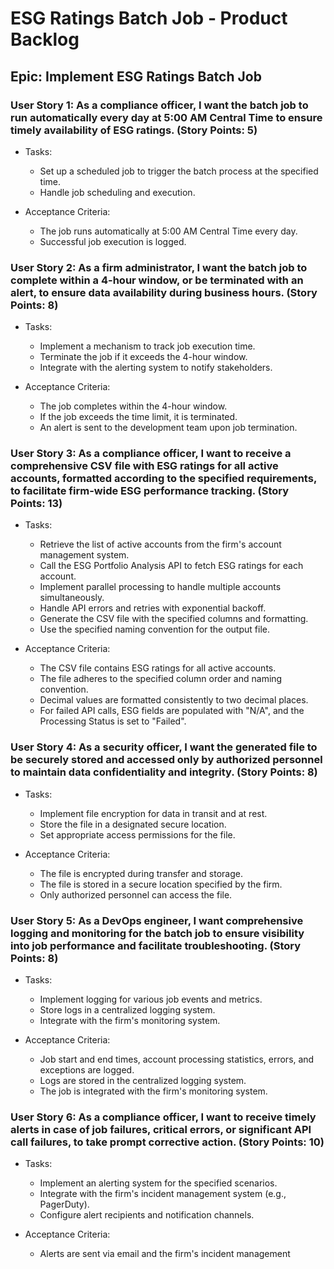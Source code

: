 # ESG Ratings Batch Job - Product Backlog

## Epic: Implement ESG Ratings Batch Job

### User Story 1: As a compliance officer, I want the batch job to run automatically every day at 5:00 AM Central Time to ensure timely availability of ESG ratings. (Story Points: 5)

- Tasks:
  - Set up a scheduled job to trigger the batch process at the specified time.
  - Handle job scheduling and execution.

- Acceptance Criteria:
  - The job runs automatically at 5:00 AM Central Time every day.
  - Successful job execution is logged.

### User Story 2: As a firm administrator, I want the batch job to complete within a 4-hour window, or be terminated with an alert, to ensure data availability during business hours. (Story Points: 8)

- Tasks:
  - Implement a mechanism to track job execution time.
  - Terminate the job if it exceeds the 4-hour window.
  - Integrate with the alerting system to notify stakeholders.

- Acceptance Criteria:
  - The job completes within the 4-hour window.
  - If the job exceeds the time limit, it is terminated.
  - An alert is sent to the development team upon job termination.

### User Story 3: As a compliance officer, I want to receive a comprehensive CSV file with ESG ratings for all active accounts, formatted according to the specified requirements, to facilitate firm-wide ESG performance tracking. (Story Points: 13)

- Tasks:
  - Retrieve the list of active accounts from the firm's account management system.
  - Call the ESG Portfolio Analysis API to fetch ESG ratings for each account.
  - Implement parallel processing to handle multiple accounts simultaneously.
  - Handle API errors and retries with exponential backoff.
  - Generate the CSV file with the specified columns and formatting.
  - Use the specified naming convention for the output file.

- Acceptance Criteria:
  - The CSV file contains ESG ratings for all active accounts.
  - The file adheres to the specified column order and naming convention.
  - Decimal values are formatted consistently to two decimal places.
  - For failed API calls, ESG fields are populated with "N/A", and the Processing Status is set to "Failed".

### User Story 4: As a security officer, I want the generated file to be securely stored and accessed only by authorized personnel to maintain data confidentiality and integrity. (Story Points: 8)

- Tasks:
  - Implement file encryption for data in transit and at rest.
  - Store the file in a designated secure location.
  - Set appropriate access permissions for the file.

- Acceptance Criteria:
  - The file is encrypted during transfer and storage.
  - The file is stored in a secure location specified by the firm.
  - Only authorized personnel can access the file.

### User Story 5: As a DevOps engineer, I want comprehensive logging and monitoring for the batch job to ensure visibility into job performance and facilitate troubleshooting. (Story Points: 8)

- Tasks:
  - Implement logging for various job events and metrics.
  - Store logs in a centralized logging system.
  - Integrate with the firm's monitoring system.

- Acceptance Criteria:
  - Job start and end times, account processing statistics, errors, and exceptions are logged.
  - Logs are stored in the centralized logging system.
  - The job is integrated with the firm's monitoring system.

### User Story 6: As a compliance officer, I want to receive timely alerts in case of job failures, critical errors, or significant API call failures, to take prompt corrective action. (Story Points: 10)

- Tasks:
  - Implement an alerting system for the specified scenarios.
  - Integrate with the firm's incident management system (e.g., PagerDuty).
  - Configure alert recipients and notification channels.

- Acceptance Criteria:
  - Alerts are sent via email and the firm's incident management